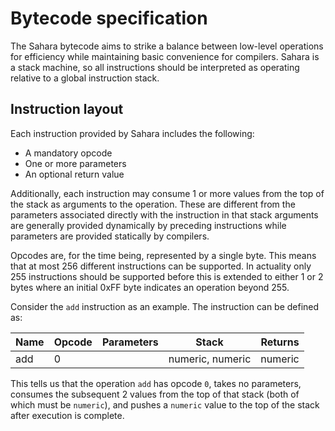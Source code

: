# Bytecode specification

The Sahara bytecode aims to strike a balance between low-level operations for efficiency while maintaining basic
convenience for compilers. Sahara is a stack machine, so all instructions should be interpreted as operating relative to
a global instruction stack.

## Instruction layout

Each instruction provided by Sahara includes the following:

* A mandatory opcode
* One or more parameters
* An optional return value

Additionally, each instruction may consume 1 or more values from the top of the stack as arguments to the operation.
These are different from the parameters associated directly with the instruction in that stack arguments are generally
provided dynamically by preceding instructions while parameters are provided statically by compilers.

Opcodes are, for the time being, represented by a single byte. This means that at most 256 different instructions can be
supported. In actuality only 255 instructions should be supported before this is extended to either 1 or 2 bytes where
an initial 0xFF byte indicates an operation beyond 255.

Consider the `add` instruction as an example. The instruction can be defined as:

| Name | Opcode | Parameters | Stack            | Returns |
|------|--------|------------|------------------|---------|
| add  | 0      |            | numeric, numeric | numeric |

This tells us that the operation `add` has opcode `0`, takes no parameters, consumes the subsequent 2 values from the
top of that stack (both of which must be `numeric`), and pushes a `numeric` value to the top of the stack after
execution is complete.